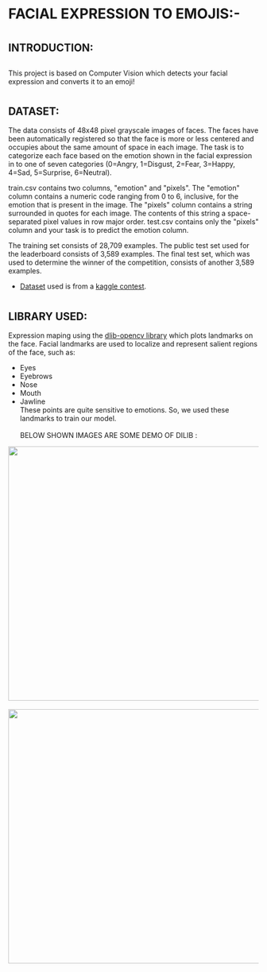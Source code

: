 
# FACIAL EXPRESSION TO EMOJIS:- 

# <h2>INTRODUCTION:<h2>
 This project is based on Computer Vision which detects your facial expression and converts it to an emoji!<br>
 
# <h2>DATASET:</h2>
 The data consists of 48x48 pixel grayscale images of faces. The faces have been automatically registered so that the face is more or less centered and occupies about the same amount of space in each image. The task is to categorize each face based on the emotion shown in the facial expression in to one of seven categories (0=Angry, 1=Disgust, 2=Fear, 3=Happy, 4=Sad, 5=Surprise, 6=Neutral).

train.csv contains two columns, "emotion" and "pixels". The "emotion" column contains a numeric code ranging from 0 to 6, inclusive, for the emotion that is present in the image. The "pixels" column contains a string surrounded in quotes for each image. The contents of this string a space-separated pixel values in row major order. test.csv contains only the "pixels" column and your task is to predict the emotion column.

The training set consists of 28,709 examples. The public test set used for the leaderboard consists of 3,589 examples. The final test set, which was used to determine the winner of the competition, consists of another 3,589 examples.


 * [Dataset](https://drive.google.com/drive/folders/1H8mDV5qPHQOWSlVAil6mivBkHJx9YcDi?usp=sharing) used is from a [kaggle contest](
https://www.kaggle.com/c/challenges-in-representation-learning-facial-expression-recognition-challenge/data).

 
 # <h2>LIBRARY USED:</h2>
 
Expression maping using the [dlib-opencv library](https://www.pyimagesearch.com/2017/04/03/facial-landmarks-dlib-opencv-python/) which plots landmarks on the  face. Facial landmarks are used to localize and represent salient regions of the face, such as:

 
 * Eyes<br>
 * Eyebrows<br>
 * Nose<br>
 * Mouth<br>
 * Jawline<br>
 These points are quite sensitive to emotions. So, we used these landmarks to train our model.<br><br>
 BELOW SHOWN IMAGES ARE SOME DEMO OF DILIB :<br>
 <p align = "center">
 <img src = "https://github.com/AYUSH-ISHAN/Emoji_Prediction_Project/blob/main/facial_landmarks_example_01_result.jpg" height = "512" width = "512" align = "center"><br>
 <br>
 <img src = "https://github.com/AYUSH-ISHAN/Emoji_Prediction_Project/blob/main/Visualizing-the-68-facial-landmark-coordinates-from-Dlib-landmark-detector-1_Q640.jpg" height = "512" wodth = "512"><br>
 </p>

